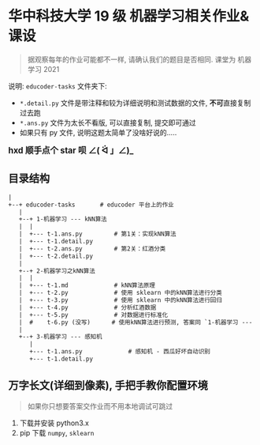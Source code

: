 # 华中科技大学 19 级 机器学习相关作业&课设

> 据观察每年的作业可能都不一样, 请确认我们的题目是否相同. 课堂为 机器学习 2021

说明: `educoder-tasks` 文件夹下:

- `*.detail.py` 文件是带注释和较为详细说明和测试数据的文件, **不可**直接复制过去跑
- `*.ans.py` 文件为太长不看版, 可以直接复制, 提交即可通过
- 如果只有 py 文件, 说明这题太简单了没啥好说的.....

**<big>hxd 顺手点个 star 呗 ∠( ᐛ 」∠)\_</big>**

## 目录结构

```txt
|
+--+ educoder-tasks       # educoder 平台上的作业
   |
   +--+ 1-机器学习 --- kNN算法
   |  |
   |  +--- t-1.ans.py         # 第1关：实现kNN算法
   |  +--- t-1.detail.py
   |  +--- t-2.ans.py         # 第2关：红酒分类
   |  +--- t-2.detail.py
   |
   +--+ 2-机器学习之kNN算法
   |  |
   |  +--- t-1.md             # kNN算法原理
   |  +--- t-2.py             # 使用 sklearn 中的kNN算法进行分类
   |  +--- t-3.py             # 使用 sklearn 中的kNN算法进行回归
   |  +--- t-4.py             # 分析红酒数据
   |  +--- t-5.py             # 对数据进行标准化
   |  #    t-6.py (没写)      # 使用kNN算法进行预测, 答案同 `1-机器学习 --- kNN算法/t-2.ans.py`
   |
   +--+ 3-机器学习 --- 感知机
      |
      +--- t-1.ans.py             # 感知机 - 西瓜好坏自动识别
      +--- t-1.detail.py
```

## 万字长文(详细到像素), 手把手教你配置环境

> 如果你只想要答案交作业而不用本地调试可跳过

1. 下载并安装 python3.x
2. pip 下载 `numpy`, `sklearn`
